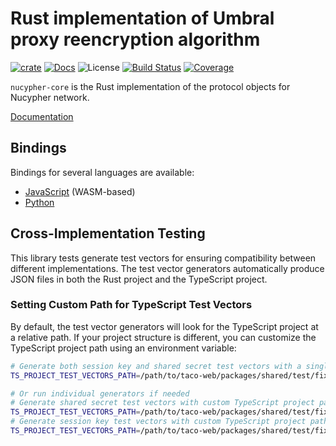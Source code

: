 # Rust implementation of Umbral proxy reencryption algorithm

[![crate][crate-image]][crate-link]
[![Docs][docs-image]][docs-link]
![License][license-image]
[![Build Status][build-image]][build-link]
[![Coverage][coverage-image]][coverage-link]

`nucypher-core` is the Rust implementation of the protocol objects for Nucypher network.

[Documentation][docs-link]

## Bindings

Bindings for several languages are available:

- [JavaScript](https://github.com/nucypher/nucypher-core/tree/main/nucypher-core-wasm) (WASM-based)
- [Python](https://github.com/nucypher/nucypher-core/tree/main/nucypher-core-python)

## Cross-Implementation Testing

This library tests generate test vectors for ensuring compatibility between different implementations. The test vector generators automatically produce JSON files in both the Rust project and the TypeScript project.

### Setting Custom Path for TypeScript Test Vectors

By default, the test vector generators will look for the TypeScript project at a relative path. If your project structure is different, you can customize the TypeScript project path using an environment variable:

```bash
# Generate both session key and shared secret test vectors with a single command
TS_PROJECT_TEST_VECTORS_PATH=/path/to/taco-web/packages/shared/test/fixtures/ cargo test -p nucypher-core --test generate_session_key_vectors --test generate_shared_secret_vectors

# Or run individual generators if needed
# Generate shared secret test vectors with custom TypeScript project path
TS_PROJECT_TEST_VECTORS_PATH=/path/to/taco-web/packages/shared/test/fixtures/ cargo test -p nucypher-core --test generate_shared_secret_vectors
# Generate session key test vectors with custom TypeScript project path
TS_PROJECT_TEST_VECTORS_PATH=/path/to/taco-web/packages/shared/test/fixtures/ cargo test -p nucypher-core --test generate_session_key_vectors
```

[crate-image]: https://img.shields.io/crates/v/nucypher-core.svg
[crate-link]: https://crates.io/crates/nucypher-core
[docs-image]: https://docs.rs/nucypher-core/badge.svg
[docs-link]: https://docs.rs/nucypher-core/
[license-image]: https://img.shields.io/crates/l/nucypher-core
[build-image]: https://github.com/nucypher/nucypher-core/workflows/nucypher-core/badge.svg?branch=main&event=push
[build-link]: https://github.com/nucypher/nucypher-core/actions?query=workflow%3Anucypher-core
[coverage-image]: https://codecov.io/gh/nucypher/nucypher-core/branch/main/graph/badge.svg
[coverage-link]: https://codecov.io/gh/nucypher/nucypher-core
